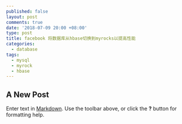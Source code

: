 ```yaml
---
published: false
layout: post
comments: true
date: '2018-07-09 20:00 +08:00'
type: post
title: facebook 将数据库从hbase切换到myrocks以提高性能
categories:
  - database
tags:
  - mysql
  - myrock
  - hbase
---
```

## A New Post

Enter text in [Markdown](http://daringfireball.net/projects/markdown/). Use the toolbar above, or click the **?** button for formatting help.
